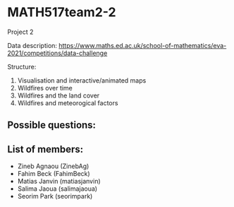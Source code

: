 # MATH517team2-2
Project 2

Data description: https://www.maths.ed.ac.uk/school-of-mathematics/eva-2021/competitions/data-challenge

Structure:
1) Visualisation and interactive/animated maps 
2) Wildfires over time 
3) Wildfires and the land cover 
4) Wildfires and meteorogical factors 

Possible questions:
- 

## List of members:
- Zineb Agnaou (ZinebAg)
- Fahim Beck (FahimBeck)
- Matias Janvin (matiasjanvin)
- Salima Jaoua (salimajaoua)
- Seorim Park (seorimpark)
